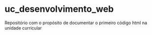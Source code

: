 # uc_desenvolvimento_web
Repositório com o propósito de documentar o primeiro código html na unidade curricular
